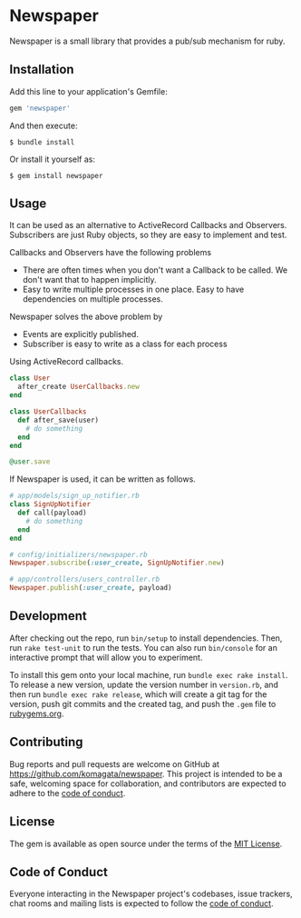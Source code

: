 # Newspaper

Newspaper is a small library that provides a pub/sub mechanism for ruby.

## Installation

Add this line to your application's Gemfile:

```ruby
gem 'newspaper'
```

And then execute:

    $ bundle install

Or install it yourself as:

    $ gem install newspaper

## Usage

It can be used as an alternative to ActiveRecord Callbacks and Observers. Subscribers are just Ruby objects, so they are easy to implement and test.

Callbacks and Observers have the following problems

- There are often times when you don't want a Callback to be called. We don't want that to happen implicitly.
- Easy to write multiple processes in one place. Easy to have dependencies on multiple processes.

Newspaper solves the above problem by

- Events are explicitly published.
- Subscriber is easy to write as a class for each process

Using ActiveRecord callbacks.

```ruby
class User
  after_create UserCallbacks.new
end

class UserCallbacks
  def after_save(user)
    # do something
  end
end

@user.save
```

If Newspaper is used, it can be written as follows.

```ruby
# app/models/sign_up_notifier.rb
class SignUpNotifier
  def call(payload)
    # do something
  end
end

# config/initializers/newspaper.rb
Newspaper.subscribe(:user_create, SignUpNotifier.new)

# app/controllers/users_controller.rb
Newspaper.publish(:user_create, payload)
```

## Development

After checking out the repo, run `bin/setup` to install dependencies. Then, run `rake test-unit` to run the tests. You can also run `bin/console` for an interactive prompt that will allow you to experiment.

To install this gem onto your local machine, run `bundle exec rake install`. To release a new version, update the version number in `version.rb`, and then run `bundle exec rake release`, which will create a git tag for the version, push git commits and the created tag, and push the `.gem` file to [rubygems.org](https://rubygems.org).

## Contributing

Bug reports and pull requests are welcome on GitHub at https://github.com/komagata/newspaper. This project is intended to be a safe, welcoming space for collaboration, and contributors are expected to adhere to the [code of conduct](https://github.com/komagata/newspaper/blob/main/CODE_OF_CONDUCT.md).

## License

The gem is available as open source under the terms of the [MIT License](https://opensource.org/licenses/MIT).

## Code of Conduct

Everyone interacting in the Newspaper project's codebases, issue trackers, chat rooms and mailing lists is expected to follow the [code of conduct](https://github.com/komagata/newspaper/blob/main/CODE_OF_CONDUCT.md).
